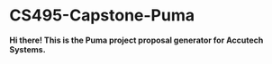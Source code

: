# CS495-Capstone-Puma

**Hi there! This is the Puma project proposal generator for Accutech Systems.**
